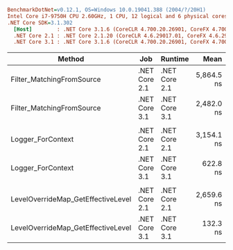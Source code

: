 ``` ini

BenchmarkDotNet=v0.12.1, OS=Windows 10.0.19041.388 (2004/?/20H1)
Intel Core i7-9750H CPU 2.60GHz, 1 CPU, 12 logical and 6 physical cores
.NET Core SDK=3.1.302
  [Host]        : .NET Core 3.1.6 (CoreCLR 4.700.20.26901, CoreFX 4.700.20.31603), X64 RyuJIT
  .NET Core 2.1 : .NET Core 2.1.20 (CoreCLR 4.6.29017.01, CoreFX 4.6.29018.12), X64 RyuJIT
  .NET Core 3.1 : .NET Core 3.1.6 (CoreCLR 4.700.20.26901, CoreFX 4.700.20.31603), X64 RyuJIT


```
|                             Method |           Job |       Runtime |       Mean |     Error |   StdDev | Ratio |
|----------------------------------- |-------------- |-------------- |-----------:|----------:|---------:|------:|
|          Filter_MatchingFromSource | .NET Core 2.1 | .NET Core 2.1 | 5,864.5 ns | 102.01 ns | 95.42 ns |  1.00 |
|          Filter_MatchingFromSource | .NET Core 3.1 | .NET Core 3.1 | 2,482.0 ns |  48.90 ns | 63.58 ns |  0.42 |
|                                    |               |               |            |           |          |       |
|                  Logger_ForContext | .NET Core 2.1 | .NET Core 2.1 | 3,154.1 ns |  57.46 ns | 53.75 ns |  1.00 |
|                  Logger_ForContext | .NET Core 3.1 | .NET Core 3.1 |   622.8 ns |  12.44 ns | 12.78 ns |  0.20 |
|                                    |               |               |            |           |          |       |
| LevelOverrideMap_GetEffectiveLevel | .NET Core 2.1 | .NET Core 2.1 | 2,659.6 ns |  51.82 ns | 50.90 ns |  1.00 |
| LevelOverrideMap_GetEffectiveLevel | .NET Core 3.1 | .NET Core 3.1 |   132.3 ns |   2.66 ns |  3.82 ns |  0.05 |
